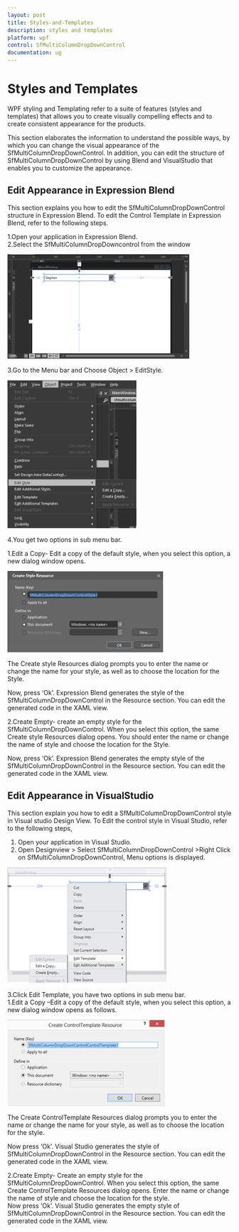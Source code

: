 ```yaml
---
layout: post
title: Styles-and-Templates
description: styles and templates
platform: wpf
control: SfMultiColumnDropDownControl
documentation: ug
---
```


# Styles and Templates

WPF styling and Templating refer to a suite of features (styles and templates) that allows you to create visually compelling effects and to create consistent appearance for the products.

This section elaborates the information to understand the possible ways, by which you can change the visual appearance of the SfMultiColumnDropDownControl. In addition, you can edit the structure of SfMultiColumnDropDownControl by using Blend and VisualStudio that enables you to customize the appearance. 

## Edit Appearance in Expression Blend

This section explains you how to edit the SfMultiColumnDropDownControl structure in Expression Blend. To edit the Control Template in Expression Blend, refer to the following steps.

1.Open your application in Expression Blend.        
2.Select the SfMultiColumnDropDowncontrol from the window              



 ![](Styles-and-Templates_images/Styles-and-Templates_img1.png)          



3.Go to the Menu bar and Choose Object > EditStyle.                     

![](Styles-and-Templates_images/Styles-and-Templates_img2.png)



4.You get two options in sub menu bar.     

1.Edit a Copy- Edit a copy of the default style, when you select this option, a new dialog window opens.        



 ![](Styles-and-Templates_images/Styles-and-Templates_img3.png)


The Create style Resources dialog prompts you to enter the name or change the name for your style, as well as to choose the location for the Style.

Now, press ‘Ok’. Expression Blend generates the style of the SfMultiColumnDropDownControl in the Resource section. You can edit the generated code in the XAML view.

2.Create Empty- create an empty style for the SfMultiColumnDropDownControl. When you select this option, the same Create style Resources dialog opens. You should enter the name or change the name of style and choose the location for the Style.                   

Now, press ‘Ok’. Expression Blend generates the empty style of the SfMultiColumnDropDownControl in the Resource section. You can edit the generated code in the XAML view.

## Edit Appearance in VisualStudio

This section explain you how to edit a SfMultiColumnDropDownControl style in Visual studio Design View. To Edit the control style in Visual Studio, refer to the following steps,

1. Open your application in Visual Studio.
2. Open Designview > Select SfMultiColumnDropDownControl >Right Click on SfMultiColumnDropDownControl, Menu options is displayed.                                                                                                                                                                



![](Styles-and-Templates_images/Styles-and-Templates_img4.png)



3.Click Edit Template, you have two options in sub menu bar.      
1.Edit a Copy –Edit a copy of the default style, when you select this option, a new dialog window opens as follows.    

![](Styles-and-Templates_images/Styles-and-Templates_img5.png) 



The Create ControlTemplate Resources dialog prompts you to enter the name or change the name for your style, as well as to choose the location for the style. 

Now press ‘Ok’. Visual Studio generates the style of SfMultiColumnDropDownControl in the Resource section. You can edit the generated code in the XAML view.

2.Create Empty- Create an empty style for the SfMultiColumnDropDownControl. When you select this option, the same Create ControlTemplate Resources dialog opens. Enter the name or change the name of style and choose the location for the style.            
Now press ‘Ok’. Visual Studio generates the empty style of SfMultiColumnDropDownControl in the Resource section. You can edit the generated code in the XAML view.

